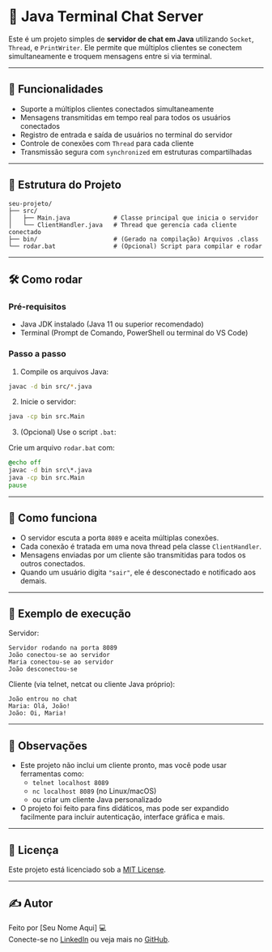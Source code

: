 # 🧠 Java Terminal Chat Server

Este é um projeto simples de **servidor de chat em Java** utilizando `Socket`, `Thread`, e `PrintWriter`. Ele permite que múltiplos clientes se conectem simultaneamente e troquem mensagens entre si via terminal.

---

## 🚀 Funcionalidades

- Suporte a múltiplos clientes conectados simultaneamente
- Mensagens transmitidas em tempo real para todos os usuários conectados
- Registro de entrada e saída de usuários no terminal do servidor
- Controle de conexões com `Thread` para cada cliente
- Transmissão segura com `synchronized` em estruturas compartilhadas

---

## 📁 Estrutura do Projeto

```
seu-projeto/
├── src/
│   ├── Main.java            # Classe principal que inicia o servidor
│   └── ClientHandler.java   # Thread que gerencia cada cliente conectado
├── bin/                     # (Gerado na compilação) Arquivos .class
└── rodar.bat                # (Opcional) Script para compilar e rodar
```

---

## 🛠️ Como rodar

### Pré-requisitos

- Java JDK instalado (Java 11 ou superior recomendado)
- Terminal (Prompt de Comando, PowerShell ou terminal do VS Code)

### Passo a passo

1. Compile os arquivos Java:

```bash
javac -d bin src/*.java
```

2. Inicie o servidor:

```bash
java -cp bin src.Main
```

3. (Opcional) Use o script `.bat`:

Crie um arquivo `rodar.bat` com:

```bat
@echo off
javac -d bin src\*.java
java -cp bin src.Main
pause
```

---

## 💬 Como funciona

- O servidor escuta a porta `8089` e aceita múltiplas conexões.
- Cada conexão é tratada em uma nova thread pela classe `ClientHandler`.
- Mensagens enviadas por um cliente são transmitidas para todos os outros conectados.
- Quando um usuário digita `"sair"`, ele é desconectado e notificado aos demais.

---

## 🧬 Exemplo de execução

Servidor:

```
Servidor rodando na porta 8089
João conectou-se ao servidor
Maria conectou-se ao servidor
João desconectou-se
```

Cliente (via telnet, netcat ou cliente Java próprio):

```
João entrou no chat
Maria: Olá, João!
João: Oi, Maria!
```

---

## 📌 Observações

- Este projeto não inclui um cliente pronto, mas você pode usar ferramentas como:
  - `telnet localhost 8089`
  - `nc localhost 8089` (no Linux/macOS)
  - ou criar um cliente Java personalizado
- O projeto foi feito para fins didáticos, mas pode ser expandido facilmente para incluir autenticação, interface gráfica e mais.

---

## 📄 Licença

Este projeto está licenciado sob a [MIT License](LICENSE).

---

## ✍️ Autor

Feito por [Seu Nome Aqui] 💻  
Conecte-se no [LinkedIn](https://www.linkedin.com) ou veja mais no [GitHub](https://github.com/seunome).
